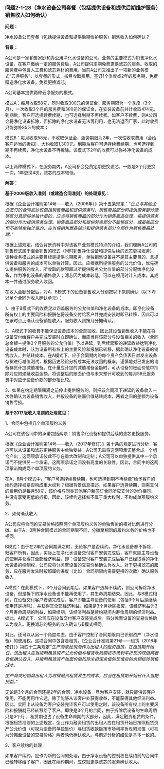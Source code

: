 ### 问题2-1-28（净水设备公司套餐（包括提供设备和提供后期维护服务）销售收入如何确认）

**问题：**

净水设备公司套餐（包括提供设备和提供后期维护服务）销售收入如何确认？

**背景：**

A公司是一家销售家庭和办公用净化水设备的公司。业务的主要模式为销售净化水设备，在客户缴纳一定的服务费后，A公司提供定期免费更换滤芯的服务。收取的服务费中包含人工费和滤芯耗材的费用。当前A公司又推出了一项新的业务模式“云净服务”，以套餐的形式，按月收取费用，签订1个季度或2年的服务期，免费赠送净化水设备，免费更换滤芯。

A公司基本提供两种云净服务的模式。

模式A：每月收取58元，同时收取300元的保证金，服务期限为一个季度（3个月），一次收取3个月的服务费和300元的保证金，在安装设备前共计收取474元。到期后，客户可选择续费续期，也可选择到期不再续费。如客户不续费，则A公司会将净化设备拆除，但拆除的净化水设备无法再利用，也无法退回厂家，此时收费只能弥补85%的成本；

模式B：每月收取58元，不收取保证金，服务期限为2年，一次性收取费用（会给客户适当的折扣），大约收取1,300元。到期后客户可选择续费续期，也可选择到期不再续费，净化水设备不再拆除。该模式下2年的收费可以弥补净化设备的成本。

以上两种模式下，在服务期内，A公司都会免费定期更换滤芯，一般是3个月更换一次，1年更换4次，滤芯的成本较低。

**解答：**

**基于2006版收入准则（或建造合同准则）的处理意见：**

根据《企业会计准则第14号——收入（2006年）》第十五条规定：“*企业与其他企业签订的合同或协议包括销售商品和提供劳务时，销售商品部分和提供劳务部分能够区分且能够单独计量的，应当将销售商品的部分作为销售商品处理，将提供劳务的部分作为提供劳务处理。销售商品部分和提供劳务部分不能够区分，或虽能区分但不能够单独计量的，应当将销售商品部分和提供劳务部分全部作为销售商品处理。*”

根据上述规定，结合背景资料中对该客户业务模式特点的介绍，我们理解A公司的销售模式属于混合销售的模式（同时销售净化设备和提供后续的滤芯更换服务），该种业务模式的主要目标是提供长期服务，单独销售设备并不是其主要目的，且提供设备和服务的成本可以单独计算。因此，应根据所提供服务的公允价值，优先确认提供服务的收入，所收取的款项超过所提供服务公允价值的部分分配给净化设备，作为净化设备的销售收入；滤芯因为成本较低，可以在领用时计入成本，其成本一并通过服务收入收回。

在收入金额分配后，对A、B模式下的设备销售收入分别按以下原则确认（以下均以单个合同为收入确认单元）：

1、由于B模式下的收费足以涵盖服务的公允价值和净化设备的成本，即净化设备所有权上的主要风险和报酬在将设备交付给客户并完成安装时即已转移，因此可以在该时点上确认设备销售收入，服务收入则按月分摊确认。

2、A模式下的收费不能保证设备成本的全部回收，因此其设备销售收入不能在将设备交付给客户并完成安装时立即确认，而应当将该部分与设备相关的收入（合同总金额－提供3个月服务的公允价值）予以递延，到后续累积的递延收益达到净化设备成本时，认为设备所有权上的主要风险和报酬已转移，据此确认净化设备的销售收入，并结转成本。在A模式下，应于合同期内的每个资产负债表日对发出设备存货进行减值测试，根据历史经验分析成本无法收回的概率，谨慎地对已发出的设备存货计提减值准备。在计量应计提的减值准备金额时，可从设备的账面价值中扣除对应的递延收益金额，将调整后的账面价值与未来预计可收到的每月58元服务费中对应于设备价款的部分相比较。

3、如果在约定期限届满之前停止提供服务的，则把该合同项下递延的设备收入一次性确认为设备销售收入，并按设备的账面价值结转成本，两者之间的差额为设备销售亏损。

**基于2017版收入准则的处理意见：**

1、合同中包括几个单项履约义务

A公司在该合同中的承诺包括两项：销售净化设备和提供后续的滤芯更换服务。

根据《企业会计准则第14号——收入（2017年修订）》第十条的规定进行分析：客户可以从设备和滤芯更换服务中单独受益；A公司无需将这两项承诺整合成一个组合产出；这两项承诺彼此不存在重大改制和定制；A公司可以单独提供其中一个承诺而不提供另一个承诺，这两项承诺之间没有高度的关联性。因此，合同中的这两项承诺构成两个单项履约义务。

在A、B两个模式中，“客户可选择续费续期，也可选择到期不再续费”给予客户的续约选择权是否构成重大权利？根据背景信息描述，如果客户选择续期，则需支付的费用仍是每月58元，该价格与同类其他客户新签订合同所应支付的对价相同，并没有享受更低的折扣，因此，该续约选择权不属于重大权利，不构成单项履约义务。

2、如何确认收入

A公司应将合同的交易价格按照两个单项履约义务的单独售价的相对比例进行分摊。由于A、B两种合同模式的合同期限不同，分摊至相同的履约义务的价格也不相同。

B模式：由于在2年的合同期满之时，无论客户是否续约，净化水设备都不拆除，归客户所有，因此，实际上在净化水设备交付客户安装完成后，客户就能主导设备的使用并获得其全部经济利益，即：设备交付客户安装完成后客户已经取得的净化水设备的控制权，公司应将分摊至设备的交易价格确认为收入。对于更换滤芯的服务，应在服务发生时按照履约进度（比如：合同期限内需要更换的次数）确认服务收入。

A模式：在此模式下，3个月合同到期后，如果客户选择不续约，则公司拆除净水设备，但是拆下的净水设备也不能再使用了，其生命周期结束。因此，与B模式相同，在设备交付客户安装完成后，客户即能主导设备的使用（包括3个月后是继续使用还是拆除），并获得其全部经济利益，如果是3个月拆除报废，该经济利益为3个月寿命周期的利益，如果续期，该经济利益是续约期间内寿命周期的经济利益。据此，A模式下，公司应在设备交付客户安装完成后，将分摊至设备的交易价格确认为收入。更换滤芯的服务的收入确认与B模式相同。

对此，还可以从另一个角度考虑，由于客户控制了合同期限内已识别资产（净水设备）的使用权，这项合同中包含着租赁。《企业会计准则第21号——租赁（2018年修订）》第四十二条规定“*生产商或经销商作为出租人的融资租赁，在租赁期开始日，该出租人应当按照租赁资产公允价值与租赁收款额按市场利率折现的现值两者孰低确认收入，并按照租赁资产账面价值扣除未担保余值的现值后的余额结转销售成本。*

*生产商或经销商出租人为取得融资租赁发生的成本，应当在租赁期开始日计入当期损益。*”

无论是3个月的合同还是2年的合同，净水设备一旦为客户安装，就只能供该客户使用，不能再用作它途，除了能够从该客户处获得收益，不能获得其他经济利益。因此，实际上从设备为客户安装完毕客户可以使用之时，该设备所有权上的主要风险和报酬就已经转移给了客户。即使是3个月的合同，由于拆除后设备的生命周期只是3个月
，租赁期也占了设备生命周期的大部分，因此，满足融资租赁的条件。根据租赁准则的上述规定，企业作为融资租赁的出租人应在租赁开始日按照租赁资产公允价值（可视为设备的单独售价）与租赁收款额按市场利率折现的现值（可视为分摊至设备的交易价格）两者孰低确认收入。与前述分析的结论是基本一致的。

3、客户续约的处理

如果客户续约，应作为新的合同的处理，由于净水设备的控制权在续约前的合同中已经转移给了客户，因此在续约期间，应仅就更换滤芯的服务确认收入。